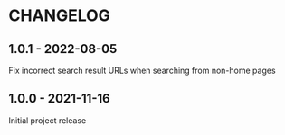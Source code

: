 CHANGELOG
=========

1.0.1 - 2022-08-05
------------------

Fix incorrect search result URLs when searching from non-home pages

1.0.0 - 2021-11-16
------------------

Initial project release
